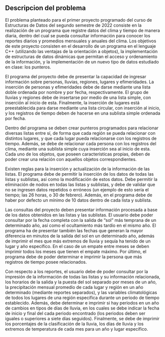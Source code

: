 ## Descripcion del problema

El problema planteado para el primer proyecto programado del curso de Estructuras 
de Datos del segundo semestre de 2022 consiste en la realización de un programa que 
registre datos del clima y tiempo de manera diaria, dentro del cual se pueda consultar 
información para conocer los reportes diarios y promedios mensuales y anuales del clima. 
Los objetivos de este proyecto consisten en el desarrollo de un programa en el lenguaje 
C++ (utilizando las ventajas de la orientación a objetos), la implementación de estructuras 
de datos dinámicas que permitan el acceso y ordenamiento de la información, y la 
implementación de un nuevo tipo de datos estudiado en clase: los punteros.

El programa del proyecto debe de presentar la capacidad de ingresar información sobre 
personas, lluvias, regiones, lugares y efimeridades. La inserción de personas y 
efimeridades debe de darse mediante una lista doble ordenada por nombre y por fecha, 
respectivamente. El grupo de lluvias y regiones debe de insertarse por medio de una 
lista simple, con inserción al inicio de esta. Finalmente, la inserción de lugares 
está preestablecida para darse mediante una lista circular, con inserción al inicio, 
y los registros de tiempo deben de hacerse en una sublista simple ordenada por fecha.

Dentro del programa se deben crear punteros programados para relacionar diversas listas 
entre sí, de forma que cada región se pueda relacionar con distintos lugares, y que 
cada lugar pueda relacionarse con los registros de tiempo. Además, se debe de relacionar 
cada persona con los registros del clima, mediante una sublista simple cuya inserción 
sea al inicio de esta. Cada uno de los objetos, que poseen características propias, 
deben de poder crear una relación con aquellos objetos correspondientes.

Existen reglas para la inserción y actualización de la información de las listas. 
El programa debe de permitir la inserción de los datos de todas las listas y 
sublistas, así como la modificación de estos datos. Debe permitir la eliminación 
de nodos en todas las listas y sublistas, y debe de validar que no se ingresen 
datos repetidos o erróneos (un ejemplo de esto sería el tiempo; las 26 horas, 
o 30 de febrero). Además, en el programa debe de haber por defecto un mínimo 
de 10 datos dentro de cada lista y sublista.

Las consultas del proyecto deben presentar información procesada a base de los 
datos obtenidos en las listas y las sublistas. El usuario debe poder consultar 
por la fecha completa con la salida de “sol” más temprana de un determinado 
año, así como el ocultamiento más tardío en el mismo año. El programa ha de 
presentar también las fechas que generan la mayor diferencia en minutos de la 
salida del sol en un determinado año, además de imprimir el mes que más extremos 
de lluvia y sequía ha tenido de un lugar y año específico. En el caso de un empate 
entre meses se deben imprimir todos los meses que tienen el empate máximo. Por 
último, el programa debe de poder determinar e imprimir la persona que más 
registros de tiempo posee relacionados.

Con respecto a los reportes, el usuario debe de poder consultar por la impresión de 
la información de todas las listas y su información relacionada, los horarios de la 
salida y la puesta del sol separado por meses de un año, la precipitación mensual 
promedio de cada lugar y región en un año determinado (mediante reportes separados), 
y las variables climatológicas de todos los lugares de una región específica durante 
un periodo de tiempo establecido. Además, debe determinar e imprimir si hay periodos 
en un año de cambios en tipos de días de lluvia, en los cuales se debe indicar la fecha 
de inicio y final del cada periodo encontrado (los periodos deben ser iguales o superiores 
a siete días seguidos). Finalmente, se debe de imprimir los porcentajes de la clasificación 
de la lluvia, los días de lluvia y los extremos de temperatura de cada mes para un año 
y lugar específico.
